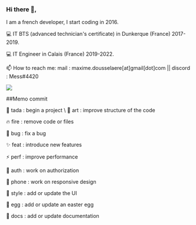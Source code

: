 ### Hi there 👋,

I am a french developer, I start coding in 2016.

💻 IT BTS (advanced technician's certificate) in Dunkerque (France) 2017-2019. 

💻 IT Engineer in Calais (France) 2019-2022. 

📫 How to reach me: mail : maxime.dousselaere[at]gmail[dot]com || discord : Mess#4420

![](https://komarev.com/ghpvc/?username=maximedousselaere&color=blueviolet)

##Memo commit

🎉 tada : begin a project \\
🎨 art : improve structure of the code

🔥 fire : remove code or files

🐛 bug : fix a bug

✨ feat : introduce new features

⚡️ perf : improve performance

🛂 auth : work on authorization

📱 phone : work on responsive design

💄 style : add or update the UI

🥚 egg : add or update an easter egg

📖 docs : add or update documentation

